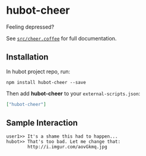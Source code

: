 # hubot-cheer

Feeling depressed?

See [`src/cheer.coffee`](src/cheer.coffee) for full documentation.

## Installation

In hubot project repo, run:

`npm install hubot-cheer --save`

Then add **hubot-cheer** to your `external-scripts.json`:

```json
["hubot-cheer"]
```

## Sample Interaction

```
user1>> It's a shame this had to happen...
hubot>> That's too bad. Let me change that:
        http://i.imgur.com/aovGkmq.jpg
```
